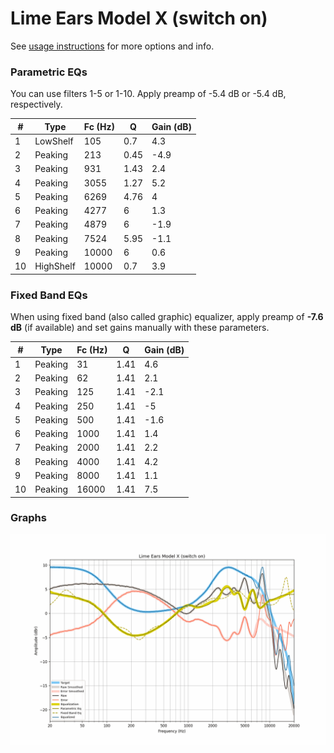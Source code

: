# Lime Ears Model X (switch on)
See [usage instructions](https://github.com/jaakkopasanen/AutoEq#usage) for more options and info.

### Parametric EQs
You can use filters 1-5 or 1-10. Apply preamp of -5.4 dB or -5.4 dB, respectively.

|   # | Type      |   Fc (Hz) |    Q |   Gain (dB) |
|-----|-----------|-----------|------|-------------|
|   1 | LowShelf  |       105 | 0.7  |         4.3 |
|   2 | Peaking   |       213 | 0.45 |        -4.9 |
|   3 | Peaking   |       931 | 1.43 |         2.4 |
|   4 | Peaking   |      3055 | 1.27 |         5.2 |
|   5 | Peaking   |      6269 | 4.76 |         4   |
|   6 | Peaking   |      4277 | 6    |         1.3 |
|   7 | Peaking   |      4879 | 6    |        -1.9 |
|   8 | Peaking   |      7524 | 5.95 |        -1.1 |
|   9 | Peaking   |     10000 | 6    |         0.6 |
|  10 | HighShelf |     10000 | 0.7  |         3.9 |

### Fixed Band EQs
When using fixed band (also called graphic) equalizer, apply preamp of **-7.6 dB** (if available) and set gains manually with these parameters.

|   # | Type    |   Fc (Hz) |    Q |   Gain (dB) |
|-----|---------|-----------|------|-------------|
|   1 | Peaking |        31 | 1.41 |         4.6 |
|   2 | Peaking |        62 | 1.41 |         2.1 |
|   3 | Peaking |       125 | 1.41 |        -2.1 |
|   4 | Peaking |       250 | 1.41 |        -5   |
|   5 | Peaking |       500 | 1.41 |        -1.6 |
|   6 | Peaking |      1000 | 1.41 |         1.4 |
|   7 | Peaking |      2000 | 1.41 |         2.2 |
|   8 | Peaking |      4000 | 1.41 |         4.2 |
|   9 | Peaking |      8000 | 1.41 |         1.1 |
|  10 | Peaking |     16000 | 1.41 |         7.5 |

### Graphs
![](./Lime%20Ears%20Model%20X%20(switch%20on).png)
